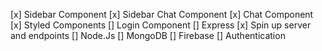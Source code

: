 [x] Sidebar Component
[x] Sidebar Chat Component
[x] Chat Component
[x] Styled Components
[] Login Component
[] Express
[x] Spin up server and endpoints
[] Node.Js
[] MongoDB
[] Firebase
[] Authentication